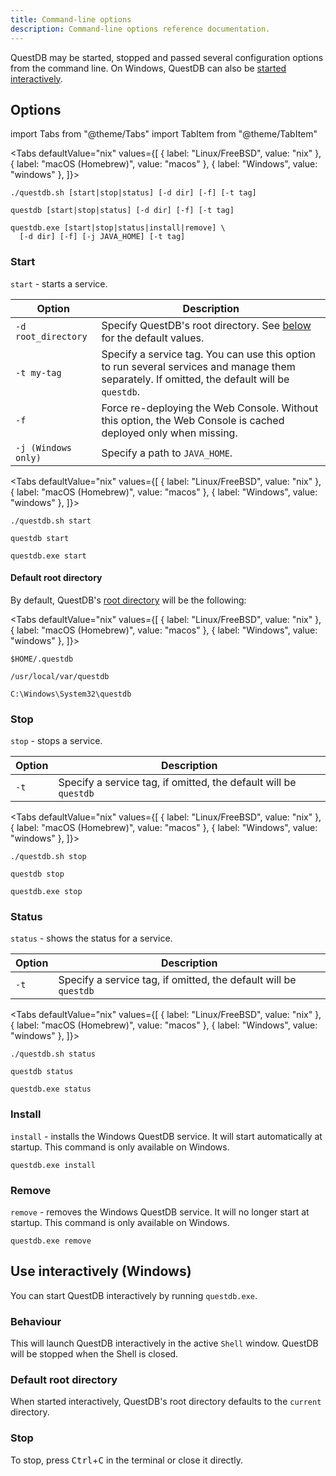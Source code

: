 ```yaml
---
title: Command-line options
description: Command-line options reference documentation.
---
```


QuestDB may be started, stopped and passed several configuration options from
the command line. On Windows, QuestDB can also be
[started interactively](#use-interactively-windows).

## Options

<!-- prettier-ignore-start -->

import Tabs from "@theme/Tabs"
import TabItem from "@theme/TabItem"

<Tabs defaultValue="nix" 
values={[ 
  { label: "Linux/FreeBSD", value: "nix" }, 
  { label: "macOS (Homebrew)", value: "macos" }, 
  { label: "Windows", value: "windows" },
]}>

<!-- prettier-ignore-end -->

<TabItem value="nix">

```shell
./questdb.sh [start|stop|status] [-d dir] [-f] [-t tag]
```

</TabItem>

<TabItem value="macos">

```shell
questdb [start|stop|status] [-d dir] [-f] [-t tag]
```

</TabItem>

<TabItem value="windows">

```shell
questdb.exe [start|stop|status|install|remove] \
  [-d dir] [-f] [-j JAVA_HOME] [-t tag]
```

</TabItem>

</Tabs>

### Start

`start` - starts a service.

| Option              | Description                                                                                                                                   |
| ------------------- | --------------------------------------------------------------------------------------------------------------------------------------------- |
| `-d root_directory` | Specify QuestDB's root directory. See [below](#default-root-directory) for the default values.                                                |
| `-t my-tag`         | Specify a service tag. You can use this option to run several services and manage them separately. If omitted, the default will be `questdb`. |
| `-f`                | Force re-deploying the Web Console. Without this option, the Web Console is cached deployed only when missing.                                |
| `-j (Windows only)` | Specify a path to `JAVA_HOME`.                                                                                                                |

<!-- prettier-ignore-start -->

<Tabs defaultValue="nix" values={[
  { label: "Linux/FreeBSD", value: "nix" },
  { label: "macOS (Homebrew)", value: "macos" },
  { label: "Windows", value: "windows" },
]}>

<!-- prettier-ignore-end -->

<TabItem value="nix">

```shell
./questdb.sh start
```

</TabItem>

<TabItem value="macos">

```shell
questdb start
```

</TabItem>

<TabItem value="windows">

```shell
questdb.exe start
```

</TabItem>

</Tabs>

#### Default root directory

By default, QuestDB's [root directory](/docs/concept/root-directory-structure/)
will be the following:

<!-- prettier-ignore-start -->

<Tabs defaultValue="nix" values={[
  { label: "Linux/FreeBSD", value: "nix" },
  { label: "macOS (Homebrew)", value: "macos" },
  { label: "Windows", value: "windows" },
]}>

<!-- prettier-ignore-end -->

<TabItem value="nix">

```shell
$HOME/.questdb
```

</TabItem>

<TabItem value="macos">

```shell
/usr/local/var/questdb
```

</TabItem>

<TabItem value="windows">

```shell
C:\Windows\System32\questdb
```

</TabItem>

</Tabs>

### Stop

`stop` - stops a service.

| Option | Description                                                      |
| ------ | ---------------------------------------------------------------- |
| `-t`   | Specify a service tag, if omitted, the default will be `questdb` |

<!-- prettier-ignore-start -->

<Tabs defaultValue="nix" values={[
  { label: "Linux/FreeBSD", value: "nix" },
  { label: "macOS (Homebrew)", value: "macos" },
  { label: "Windows", value: "windows" },
]}>

<!-- prettier-ignore-end -->

<TabItem value="nix">

```shell
./questdb.sh stop
```

</TabItem>

<TabItem value="macos">

```shell
questdb stop
```

</TabItem>

<TabItem value="windows">

```shell
questdb.exe stop
```

</TabItem>

</Tabs>

### Status

`status` - shows the status for a service.

| Option | Description                                                      |
| ------ | ---------------------------------------------------------------- |
| `-t`   | Specify a service tag, if omitted, the default will be `questdb` |

<!-- prettier-ignore-start -->

<Tabs defaultValue="nix" values={[
  { label: "Linux/FreeBSD", value: "nix" },
  { label: "macOS (Homebrew)", value: "macos" },
  { label: "Windows", value: "windows" },
]}>

<!-- prettier-ignore-end -->

<TabItem value="nix">

```shell
./questdb.sh status
```

</TabItem>

<TabItem value="macos">

```shell
questdb status
```

</TabItem>

<TabItem value="windows">

```shell
questdb.exe status
```

</TabItem>

</Tabs>

### Install

`install` - installs the Windows QuestDB service. It will start automatically at
startup. This command is only available on Windows.

```shell
questdb.exe install
```

### Remove

`remove` - removes the Windows QuestDB service. It will no longer start at
startup. This command is only available on Windows.

```shell
questdb.exe remove
```

## Use interactively (Windows)

You can start QuestDB interactively by running `questdb.exe`.

### Behaviour

This will launch QuestDB interactively in the active `Shell` window. QuestDB
will be stopped when the Shell is closed.

### Default root directory

When started interactively, QuestDB's root directory defaults to the `current`
directory.

### Stop

To stop, press <kbd>Ctrl</kbd>+<kbd>C</kbd> in the terminal or close it
directly.
